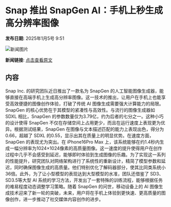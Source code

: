 # Snap 推出 SnapGen AI：手机上秒生成高分辨率图像

**发布日期**: 2025年1月5号 9:51

![新闻图片](https://upload.chinaz.com/2025/0105/6387166745323870217055698.png)

**新闻链接**: [点击查看原文](https://www.aibase.com/zh/news/14468)

## 内容

Snap Inc. 的研究团队近日推出了一款名为 SnapGen 的人工智能图像生成器，能够直接在高端手机上生成高分辨率图像。这一技术的推出，让用户在手机上也能享受高效便捷的图像创作体验，打破了传统 AI 图像生成需要强大计算能力的局限。SnapGen 的核心优势在于其模型的紧凑性与高效性。与流行的图像生成器如 SDXL 相比，SnapGen 的参数数量仅为3.79亿，约为后者的七分之一。这种小巧的设计使得 SnapGen 不仅在存储空间上占用更少，而且在运行速度上表现更为优异。根据测试结果，SnapGen 在图像与文本描述匹配的能力上表现出色，得分为0.66，超越了 SDXL 的0.55，显示出其在质量上的明显优势。在速度方面，SnapGen 的表现尤为突出。在 iPhone16Pro Max 上，该系统能够在约1.4秒内生成一幅分辨率为1024×1024像素的高质量图像。这一速度的提升使得用户在创作过程中几乎不会感受到延迟，能够即时体验到生成图像的乐趣。为了实现这一系列的性能提升，研究团队对网络架构进行了系统性的重新设计，精简了模型参数和延迟，同时确保图像生成的高质量。他们特别优化了解码器部分，使其比同类系统小36倍。此外，为了让小型模型的表现达到大型模型的水准，团队还借鉴了 SD3、SD3.5等大型 AI 系统的学习方法，开发出了一套特殊的训练流程，能够根据任务的难易程度动态调整学习策略。随着 SnapGen 的问世，移动设备上的 AI 图像生成技术迎来了新一轮的突破，未来，用户将在手机上体验到更快速、更高质量的图像创作，进一步推动了社交媒体内容创作的进步。

